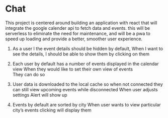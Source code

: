 # Chat
This project is centered around building an application with react that will integrate the google calender api to fetch data and events.
this will  be serverless to eliminate the need for maintenance, and will be a pwa to speed up loading and provide a better, smoother user experience.




1.	As a user I the event details should be hidden by default,
When I want to see the details,
I should be able to show them by clicking on them

2.	Each user by default has a number of events displayed in the calendar view
When they would like to set their own view of events\
They can do so 
3.	User data is downloaded to the local cache so when not connected they can still view upcoming events while disconnected
When user adjusts settings
Alert will show up
4.	Events by default are sorted by city
When user wants to view particular city’s events
clicking will display them


